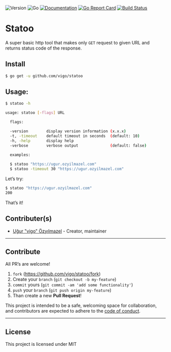 ![Version](https://img.shields.io/badge/version-0.0.0-orange.svg)
![Go](https://img.shields.io/badge/go-1.15.1-black.svg)
[![Documentation](https://godoc.org/github.com/vigo/statoo?status.svg)](https://pkg.go.dev/github.com/vigo/statoo)
[![Go Report Card](https://goreportcard.com/badge/github.com/vigo/statoo)](https://goreportcard.com/report/github.com/vigo/statoo)
[![Build Status](https://travis-ci.org/vigo/statoo.svg?branch=main)](https://travis-ci.org/vigo/statoo)

# Statoo

A super basic http tool that makes only `GET` request to given URL and returns
status code of the response.

## Install

```bash
$ go get -u github.com/vigo/statoo
```

## Usage:

```bash
$ statoo -h

usage: statoo [-flags] URL

  flags:

  -version        display version information (x.x.x)
  -t, -timeout    default timeout in seconds  (default: 10)
  -h, -help       display help
  -verbose        verbose output              (default: false)

  examples:
  
  $ statoo "https://ugur.ozyilmazel.com"
  $ statoo -timeout 30 "https://ugur.ozyilmazel.com"
```

Let’s try:

```bash
$ statoo "https://ugur.ozyilmazel.com"
200
```

That’s it!

## Contributer(s)

* [Uğur "vigo" Özyılmazel](https://github.com/vigo) - Creator, maintainer

---

## Contribute

All PR’s are welcome!

1. `fork` (https://github.com/vigo/statoo/fork)
1. Create your `branch` (`git checkout -b my-feature`)
1. `commit` yours (`git commit -am 'add some functionality'`)
1. `push` your `branch` (`git push origin my-feature`)
1. Than create a new **Pull Request**!

This project is intended to be a safe, welcoming space for collaboration, and
contributors are expected to adhere to the [code of conduct][coc].

---

## License

This project is licensed under MIT

[coc]: https://github.com/vigo/statoo/blob/main/CODE_OF_CONDUCT.md
